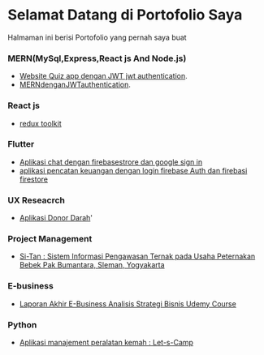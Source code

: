# Selamat Datang di Portofolio Saya
Halmaman ini berisi Portofolio yang pernah saya buat

### MERN(MySql,Express,React js And Node.js)

- [Website Quiz app dengan JWT jwt authentication](https://github.com/wijamad/quizapp-mern-jwt).
- [MERNdenganJWTauthentication](https://github.com/wijamad/MERNdenganJWTauthentication).

### React js

- [redux toolkit](https://github.com/wijamad/reduxtolkit)

### Flutter

- [Aplikasi chat dengan firebasestrore dan google sign in](https://github.com/wijamad/chattappflutterfirebase)
- [aplikasi pencatan keuangan dengan login firebase Auth dan firebasi firestore](https://github.com/wijamad/aplikasikeuangan)

### UX Reseacrch

- [Aplikasi Donor Darah](https://www.canva.com/design/DAErNFlTRvw/0ympfPfrrElHwM1PCZdYvQ/edit)'

### Project Management

  - [Si-Tan : Sistem Informasi Pengawasan Ternak pada Usaha Peternakan Bebek Pak Bumantara, Sleman, Yogyakarta](https://drive.google.com/file/d/1-zUsY-VdtDl5odVFwAFEV8DoZ18dTEoh/view?usp=sharing)


### E-business

- [Laporan Akhir E-Business Analisis Strategi Bisnis Udemy Course](https://drive.google.com/file/d/14p_V7Aau_UMC_uL5-wXWVRgca2clzWmP/view?usp=sharing)

### Python
- [Aplikasi manajement peralatan kemah : Let-s-Camp](https://github.com/wijamad/APLIKASI-Let-s-Camp)
